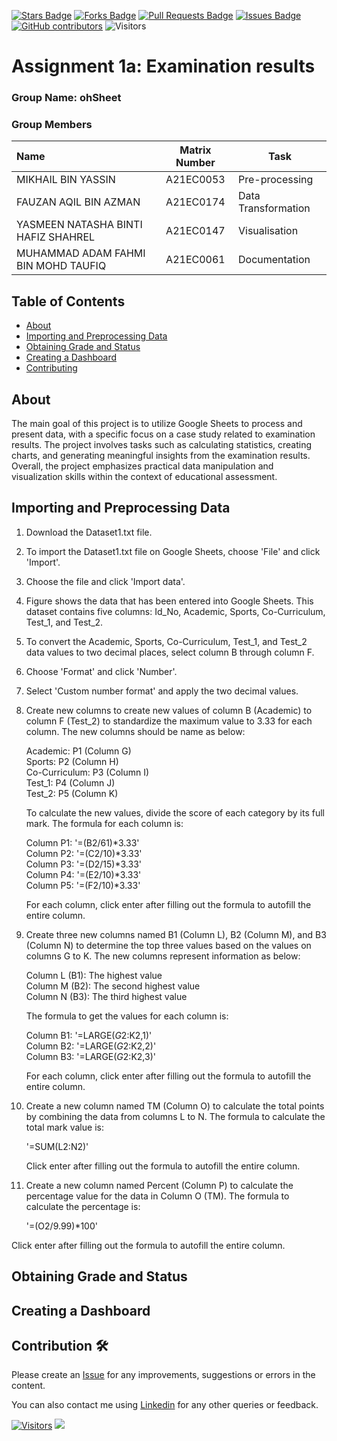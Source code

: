 <a href="https://github.com/drshahizan/BDM/stargazers"><img src="https://img.shields.io/github/stars/drshahizan/BDM" alt="Stars Badge"/></a>
<a href="https://github.com/drshahizan/BDM/network/members"><img src="https://img.shields.io/github/forks/drshahizan/BDM" alt="Forks Badge"/></a>
<a href="https://github.com/drshahizan/BDM/pulls"><img src="https://img.shields.io/github/issues-pr/drshahizan/BDM" alt="Pull Requests Badge"/></a>
<a href="https://github.com/drshahizan/BDM"><img src="https://img.shields.io/github/issues/drshahizan/BDM" alt="Issues Badge"/></a>
<a href="https://github.com/drshahizan/BDM/graphs/contributors"><img alt="GitHub contributors" src="https://img.shields.io/github/contributors/drshahizan/BDM?color=2b9348"></a>
![Visitors](https://api.visitorbadge.io/api/visitors?path=https%3A%2F%2Fgithub.com%2Fdrshahizan%2BDM&labelColor=%23d9e3f0&countColor=%23697689&style=flat)

# Assignment 1a: Examination results

### Group Name: ohSheet
### Group Members

| Name                                     | Matrix Number | Task |
| :---------------------------------------- | :-------------: | ------------- |
| MIKHAIL BIN YASSIN                       |  A21EC0053       |      Pre-processing |
| FAUZAN AQIL BIN AZMAN                    |    A21EC0174     |    Data Transformation           |
| YASMEEN NATASHA BINTI HAFIZ SHAHREL      |     A21EC0147    |     Visualisation|   
| MUHAMMAD ADAM FAHMI BIN MOHD TAUFIQ      |      A21EC0061   |       Documentation         |     

## Table of Contents
+ [About](#about)
+ [Importing and Preprocessing Data](#preprocess)
+ [Obtaining Grade and Status](#grade_status)
+ [Creating a Dashboard](#dashboard)
+ [Contributing](../CONTRIBUTING.md)

## About <a name = "about"></a>
The main goal of this project is to utilize Google Sheets to process and present data, with a specific focus on a case study related to examination results. The project involves tasks such as calculating statistics, creating charts, and generating meaningful insights from the examination results. Overall, the project emphasizes practical data manipulation and visualization skills within the context of educational assessment.

## Importing and Preprocessing Data <a name = "preprocess"></a>
1. Download the Dataset1.txt file.
   
2. To import the Dataset1.txt file on Google Sheets, choose 'File' and click 'Import'.

3. Choose the file and click 'Import data'.
   
4. Figure shows the data that has been entered into Google Sheets. This dataset contains five columns: Id_No, Academic, Sports, Co-Curriculum, Test_1, and Test_2.
   
5. To convert the Academic, Sports, Co-Curriculum, Test_1, and Test_2 data values to two decimal places, select column B through column F.

6. Choose 'Format' and click 'Number'.
   
7. Select 'Custom number format' and apply the two decimal values.
   
8. Create new columns to create new values of column B (Academic) to column F (Test_2) to standardize the maximum value to 3.33 for each column. The new columns should be name as below:

   Academic: P1 (Column G) <br>
   Sports: P2 (Column H) <br>
   Co-Curriculum: P3 (Column I) <br>
   Test_1: P4 (Column J) <br>
   Test_2: P5 (Column K) 

   To calculate the new values, divide the score of each category by its full mark. The formula for each column is:
   
   Column P1: '=(B2/61)*3.33' <br>
   Column P2: '=(C2/10)*3.33' <br>
   Column P3: '=(D2/15)*3.33' <br>
   Column P4: '=(E2/10)*3.33' <br>
   Column P5: '=(F2/10)*3.33' 
   
   For each column, click enter after filling out the formula to autofill the entire column. 

9. Create three new columns named B1 (Column L), B2 (Column M), and B3 (Column N) to determine the top three values based on the values on columns G to K. The new columns represent information as below:

   Column L (B1): The highest value <br>
   Column M (B2): The second highest value <br>
   Column N (B3): The third highest value

   The formula to get the values for each column is:

   Column B1: '=LARGE($G2:$K2,1)' <br>
   Column B2: '=LARGE($G2:$K2,2)' <br>
   Column B3: '=LARGE($G2:$K2,3)'

   For each column, click enter after filling out the formula to autofill the entire column.

10. Create a new column named TM (Column O) to calculate the total points by combining the data from columns L to N. The formula to calculate the total mark value is:

    '=SUM(L2:N2)'
    
    Click enter after filling out the formula to autofill the entire column.

11. Create a new column named Percent (Column P) to calculate the percentage value for the data in Column O (TM). The formula to calculate the percentage is:

    '=(O2/9.99)*100'

   Click enter after filling out the formula to autofill the entire column.



## Obtaining Grade and Status <a name = "grade_status"></a>

## Creating a Dashboard <a name = "dashboard"></a>


## Contribution 🛠️
Please create an [Issue](https://github.com/drshahizan/BDM/issues) for any improvements, suggestions or errors in the content.

You can also contact me using [Linkedin](https://www.linkedin.com/in/drshahizan/) for any other queries or feedback.

[![Visitors](https://api.visitorbadge.io/api/visitors?path=https%3A%2F%2Fgithub.com%2Fdrshahizan&labelColor=%23697689&countColor=%23555555&style=plastic)](https://visitorbadge.io/status?path=https%3A%2F%2Fgithub.com%2Fdrshahizan)
![](https://hit.yhype.me/github/profile?user_id=81284918)


